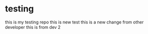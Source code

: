 # testing
this is my testing repo
this is new test
this is a new change from other developer
this is from dev 2
